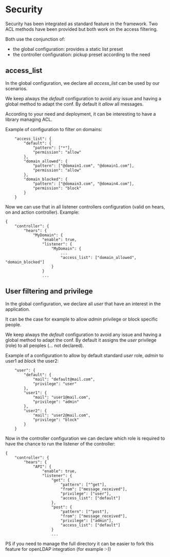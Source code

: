 # Security
Security has been integrated as standard feature in the framework.
Two ACL methods have been provided but both work on the access filtering.

Both use the conjunction of:
- the global configuration: provides a static list preset
- the controller configuration: pickup preset according to the need

## access_list
In the global configuration, we declare all *access_list* can be used by our scenarios.

We keep always the *default* configuration to avoid any issue and having a global method to adapt the conf.
By default it *allow* all messages.

According to your need and deployment, it can be interesting to have a library managing ACL.

Example of configuration to filter on domains:
```
	"access_list": {
		"default": {
			"pattern": ["*"],
			"permission": "allow"
		},
		"domain_allowed": {
			"pattern": ["@domain1.com", "@domain1.com"],
			"permission": "allow"
		},
        "domain_blocked": {
			"pattern": ["@domain3.com", "@domain4.com"],
			"permission": "block"
		}
    }
```

Now we can use that in all listener controllers configuration (valid on hears, on and action controller). Example:
```
{
    "controller": {
        "hears": {
            "MyDomain": {
                "enable": true,
                "listener": {
                    "MyDomain": {
                        ...
                        "access_list": ["domain_allowed", "domain_blocked"]
                    }
                }
                ...
```


## User filtering and privilege
In the global configuration, we declare all *user* that have an interest in the application.

It can be the case for example to allow *admin* privilege or block specific people.

We keep always the *default* configuration to avoid any issue and having a global method to adapt the conf.
By default it assigns the *user* privilege (role) to all peoples (... not declared).

Example of a configuration to allow by default standard *user* role, *admin* to user1 ad *block* the user2:
```
	"user": {
		"default": {
			"mail": "default@mail.com",
			"privilege": "user"
		},
		"user1": {
			"mail": "user1@mail.com",
			"privilege": "admin"
		},
		"user2": {
			"mail": "user2@mail.com",
			"privilege": "block"
		}
	}
```

Now in the controller configuration we can declare which role is required to have the chance to run the listener of the controller:
```
{
    "controller": {
        "hears": {
            "API": {
                "enable": true,
                "listener": {
                    "get": {
                        "pattern": ["^get"],
                        "from": ["message_received"],
                        "privilege": ["user"],
                        "access_list": ["default"]
                    },
                    "post": {
                        "pattern": ["^post"],
                        "from": ["message_received"],
                        "privilege": ["admin"],
                        "access_list": ["default"]
                    }
                    ...
```
PS if you need to manage the full directory it can be easier to fork this feature for openLDAP integration
(for example :-))